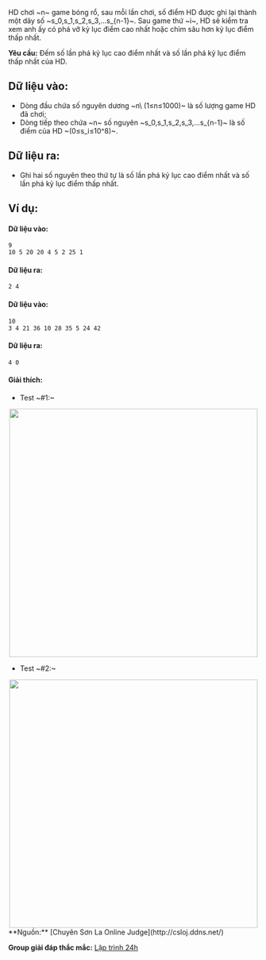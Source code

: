 HD chơi ~n~ game bóng rổ, sau mỗi lần chơi, số điểm HD được ghi lại thành một dãy số ~s_0,s_1,s_2,s_3,…s_{n-1}~. Sau game thứ ~i~, HD sẽ kiểm tra xem anh ấy có phá vỡ kỷ lục điểm cao nhất hoặc chìm sâu hơn kỷ lục điểm thấp nhất.

**Yêu cầu:** Đếm số lần phá kỷ lục cao điểm nhất và số lần phá kỷ lục điểm thấp nhất của HD.

## Dữ liệu vào:
- Dòng đầu chứa số nguyên dương ~n\ (1≤n≤1000)~ là số lượng game HD đã chơi;
- Dòng tiếp theo chứa ~n~ số nguyên ~s_0,s_1,s_2,s_3,…s_{n-1}~ là số điểm của HD ~(0≤s_i≤10^8)~.

## Dữ liệu ra:
- Ghi hai số nguyên theo thứ tự là số lần phá kỷ lục cao điểm nhất và số lần phá kỷ lục điểm thấp nhất.

## Ví dụ: 
#### Dữ liệu vào:
```
9
10 5 20 20 4 5 2 25 1
```

#### Dữ liệu ra:
```
2 4
```

#### Dữ liệu vào:
```
10
3 4 21 36 10 28 35 5 24 42
```

#### Dữ liệu ra:
```
4 0
```

#### Giải thích:
- Test ~\#1:~
<center><img src="/images/problems/216/BREAKING1.png" width="500px" /></center>

- Test ~\#2:~
<center><img src="/images/problems/216/BREAKING2.png" width="500px" /></center>
**Nguồn:** [Chuyên Sơn La Online Judge](http://csloj.ddns.net/)

**Group giải đáp thắc mắc:** [Lập trình 24h](https://www.facebook.com/groups/1386904321519984)